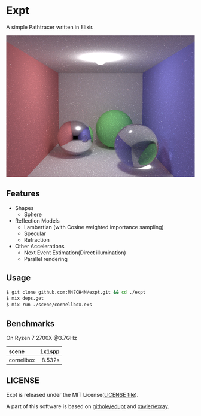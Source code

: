 # Expt
A simple Pathtracer written in Elixir.

![cornellbox](https://github.com/M47CH4N/expt/blob/images/cornellbox.png)

## Features
- Shapes
  - Sphere
- Reflection Models
  - Lambertian (with Cosine weighted importance sampling)
  - Specular
  - Refraction
- Other Accelerations
  - Next Event Estimation(Direct illumination)
  - Parallel rendering

## Usage
```bash
$ git clone github.com:M47CH4N/expt.git && cd ./expt
$ mix deps.get
$ mix run ./scene/cornellbox.exs
```

## Benchmarks
On Ryzen 7 2700X @3.7GHz

|scene|1x1spp|
|:--|--:|
|cornellbox|8.532s|

## LICENSE
Expt is released under the MIT License([LICENSE file](https://github.com/M47CH4N/expt/blob/master/LICENSE)).

A part of this software is based on [githole/edupt](http://kagamin.net/hole/edupt/index.htm) and [xavier/exray](https://github.com/xavier/exray).